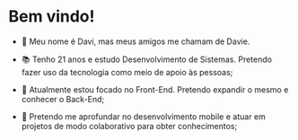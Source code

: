 # Bem vindo!


* 👋 Meu nome é Davi, mas meus amigos me chamam de Davie. 

* 📚 Tenho 21 anos e estudo Desenvolvimento de Sistemas. Pretendo fazer uso da tecnologia como meio de apoio às pessoas;

* 📍 Atualmente estou focado no Front-End. Pretendo expandir o mesmo e conhecer o Back-End;

* 📱 Pretendo me aprofundar no desenvolvimento mobile e atuar em projetos de modo colaborativo para obter conhecimentos;

